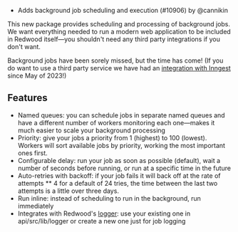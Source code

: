 - Adds background job scheduling and execution (#10906) by @cannikin

This new package provides scheduling and processing of background jobs. We want everything needed to run a modern web application to be included in Redwood itself—you shouldn't need any third party integrations if you don't want.

Background jobs have been sorely missed, but the time has come! (If you do want to use a third party service we have had an [integration with Inngest](https://community.redwoodjs.com/t/ship-background-jobs-crons-webhooks-and-reliable-workflows-in-record-time-with-inngest-and-redwoodjs/4866) since May of 2023!)

## Features

- Named queues: you can schedule jobs in separate named queues and have a different number of workers monitoring each one—makes it much easier to scale your background processing
- Priority: give your jobs a priority from 1 (highest) to 100 (lowest). Workers will sort available jobs by priority, working the most important ones first.
- Configurable delay: run your job as soon as possible (default), wait a number of seconds before running, or run at a specific time in the future
- Auto-retries with backoff: if your job fails it will back off at the rate of attempts ** 4 for a default of 24 tries, the time between the last two attempts is a little over three days.
- Run inline: instead of scheduling to run in the background, run immediately
- Integrates with Redwood's [logger](https://docs.redwoodjs.com/docs/logger): use your existing one in api/src/lib/logger or create a new one just for job logging
